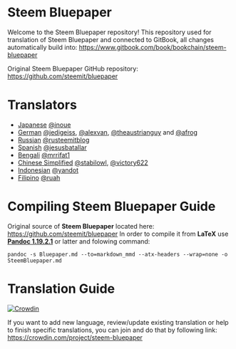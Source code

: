 # Steem Bluepaper

Welcome to the Steem Bluepaper repository!
This repository used for translation of Steem Bluepaper and connected to GitBook, all changes automatically build into: https://www.gitbook.com/book/bookchain/steem-bluepaper

Original Steem Bluepaper GitHub repository: https://github.com/steemit/bluepaper

# Translators

* [Japanese](ja-JP/Bluepaper.md) [@inoue](https://steemit.com/japanese/@inoue/japanese-version-of-the-bluepaper)
* [German](de-DE/Bluepaper.md) [@jedigeiss](https://steemit.com/@jedigeiss), [@alexvan](https://steemit.com/@alexvan), [@theaustrianguy](https://steemit.com/@theaustrianguy) and [@afrog](https://steemit.com/@afrog)
* [Russian](ru-RU/Bluepaper.md) [@rusteemitblog](https://steemit.com/@rusteemitblog)
* [Spanish](es-ES/Bluepaper.md) [@jesusbatallar](https://steemit.com/@jesusbatallar)
* [Bengali](bn-BD/Bluepaper.md) [@mrrifat1](https://steemit.com/@mrrifat1)
* [Chinese Simplified](zh-CN/Bluepaper.md) [@stabilowl](https://steemit.com/@stabilowl), [@victory622](https://steemit.com/@victory622)
* [Indonesian](id-ID/Bluepaper.md) [@yandot](https://steemit.com/@yandot)
* [Filipino](fil-PH/Bluepaper.md) [@ruah](https://steemit.com/@ruah)

# Compiling Steem Bluepaper Guide

Original source of **Steem Bluepaper** located here: https://github.com/steemit/bluepaper
In order to compile it from **LaTeX** use [**Pandoc 1.19.2.1**](https://pandoc.org) or latter and folowing command:
```
pandoc -s Bluepaper.md --to=markdown_mmd --atx-headers --wrap=none -o SteemBluepaper.md
```

# Translation Guide

[![Crowdin](https://d322cqt584bo4o.cloudfront.net/steem-bluepaper/localized.svg)](https://crowdin.com/project/steem-bluepaper)

If you want to add new language, review/update existing translation or help to finish specific translations, you can join and do that by following link:
https://crowdin.com/project/steem-bluepaper
